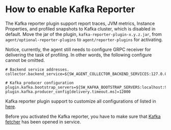 # How to enable Kafka Reporter

The Kafka reporter plugin support report traces, JVM metrics, Instance Properties, and profiled snapshots to Kafka cluster, which is disabled in default. Move the jar of the plugin, `kafka-reporter-plugin-x.y.z.jar`, from `agent/optional-reporter-plugins` to `agent/reporter-plugins` for activating.

Notice, currently, the agent still needs to configure GRPC receiver for delivering the task of profiling. In other words, the following configure cannot be omitted.

```properties
# Backend service addresses.
collector.backend_service=${SW_AGENT_COLLECTOR_BACKEND_SERVICES:127.0.0.1:11800}

# Kafka producer configuration
plugin.kafka.bootstrap_servers=${SW_KAFKA_BOOTSTRAP_SERVERS:localhost:9092}
plugin.kafka.producer_config[delivery.timeout.ms]=12000
```

Kafka reporter plugin support to customize all configurations of listed in [here](http://kafka.apache.org/24/documentation.html#producerconfigs).

Before you activated the Kafka reporter, you have to make sure that [Kafka fetcher](../../backend/backend-fetcher.md#kafka-fetcher) has been opened in service.

